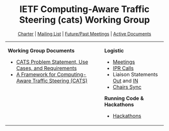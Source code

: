 <div align="center">
    
# IETF Computing-Aware Traffic Steering (cats) Working Group

[Charter](https://datatracker.ietf.org/wg/cats/about/) | [Mailing List](https://mailarchive.ietf.org/arch/browse/cats/) | [Future/Past Meetings](https://datatracker.ietf.org/wg/cats/meetings/) | [Active Documents](https://datatracker.ietf.org/wg/cats/documents/)
</div>

<div align="center">
<table><tbody><tr><td valign="top">
   
**Working Group Documents**

- [CATS Problem Statement, Use Cases, and Requirements](https://github.com/ietf-wg-cats/draft-ietf-cats-usecases-requirements)
- [A Framework for Computing-Aware Traffic Steering (CATS)](https://github.com/ietf-wg-cats/CATS-framework)
    
</td><td valign="top">
   
**Logistic**

- [Meetings](https://github.com/ietf-wg-cats/IETF-Meetings)
- [IPR Calls](https://github.com/ietf-wg-cats/Logistic/tree/main/ipr-poll-cfa)
- Liaison Statements [Out](https://github.com/ietf-wg-cats/Liaison-Statements-Out) and [IN](https://github.com/ietf-wg-cats/Liaison-Statements-In)
- [Chairs Sync](https://github.com/ietf-wg-cats/Logistic/blob/main/Chairs-Sync-Meeting-Points.md)
    
**Running Code & Hackathons**
    
- [Hackathons](https://github.com/ietf-wg-cats/Misc/wiki/CATS%E2%80%90related-Hackathons)
    
</td></tr></tbody></table>
</div>
